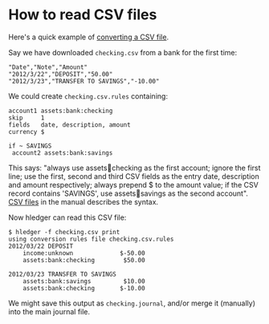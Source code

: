 # How to read CSV files

Here's a quick example of [converting a CSV file](MANUAL.html#csv-files).

Say we have downloaded `checking.csv` from a bank for the first time:

    "Date","Note","Amount"
    "2012/3/22","DEPOSIT","50.00"
    "2012/3/23","TRANSFER TO SAVINGS","-10.00"

We could create `checking.csv.rules` containing:

    account1 assets:bank:checking
    skip     1
    fields   date, description, amount
    currency $

    if ~ SAVINGS
     account2 assets:bank:savings

This says:
"always use assets:bank:checking as the first account;
ignore the first line;
use the first, second and third CSV fields as the entry date, description and amount respectively;
always prepend $ to the amount value;
if the CSV record contains 'SAVINGS', use assets:bank:savings as the second account".
[CSV files](MANUAL.html#csv-files) in the manual describes the syntax.

Now hledger can read this CSV file:

    $ hledger -f checking.csv print
    using conversion rules file checking.csv.rules
    2012/03/22 DEPOSIT
        income:unknown             $-50.00
        assets:bank:checking        $50.00

    2012/03/23 TRANSFER TO SAVINGS
        assets:bank:savings         $10.00
        assets:bank:checking       $-10.00

We might save this output as `checking.journal`, and/or merge it (manually) into the main journal file.

